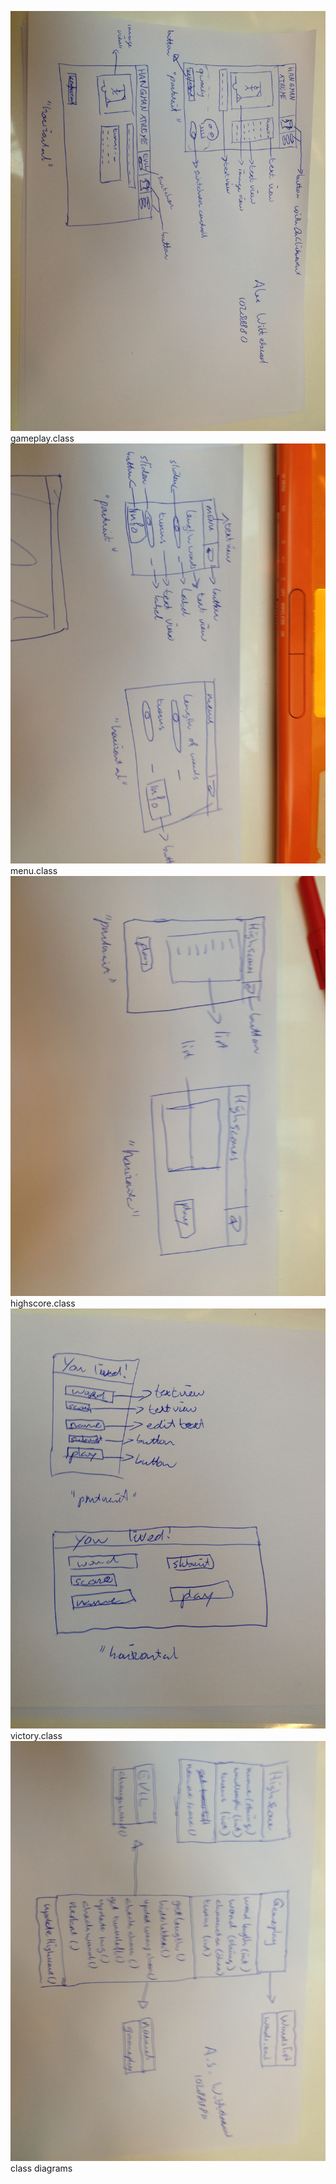 
![alt tag](https://github.com/alexwit/HANGMAN/blob/master/image2.jpeg)
gameplay.class
![alt tag](https://github.com/alexwit/HANGMAN/blob/master/image3.jpeg)
menu.class
![alt tag](https://github.com/alexwit/HANGMAN/blob/master/image4.jpeg)
highscore.class
![alt tag](https://github.com/alexwit/HANGMAN/blob/master/image5.jpeg)
victory.class
![alt tag](https://github.com/alexwit/HANGMAN/blob/master/image6.jpeg)
class diagrams
